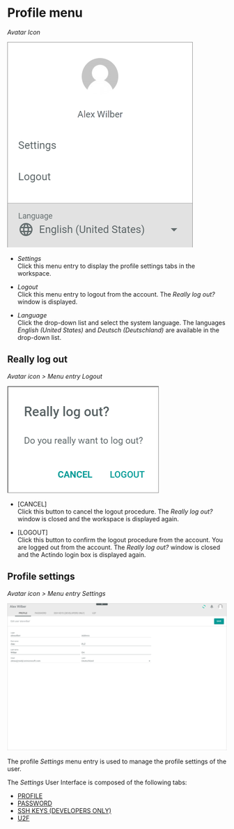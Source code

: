 # Profile menu

*Avatar Icon*

![Profile menu](../../Assets/Screenshots/Core1Platform/Profile.png "[Profile menu]")

- *Settings*   
  Click this menu entry to display the profile settings tabs in the workspace.    

- *Logout*   
  Click this menu entry to logout from the account. The *Really log out?* window is displayed.

- *Language*   
  Click the drop-down list and select the system language. The languages *English (United States)* and *Deutsch (Deutschland)* are available in the drop-down list.



## Really log out

*Avatar icon > Menu entry Logout*

![Really log out](../../Assets/Screenshots/Core1Platform/ReallyLogOut.png "[Really log out]")

- [CANCEL]   
  Click this button to cancel the logout procedure. The *Really log out?* window is closed and the workspace is displayed again.

- [LOGOUT]   
  Click this button to confirm the logout procedure from the account. You are logged out from the account. The *Really log out?* window is closed and the Actindo login box is displayed again.



## Profile settings

*Avatar icon > Menu entry Settings*

![Profile settings](../../Assets/Screenshots/Core1Platform/ProfileSettings/Profile/Profile.png "[Profile settings]")

The profile *Settings* menu entry is used to manage the profile settings of the user.

The *Settings* User Interface is composed of the following tabs:
- [PROFILE](./01a_Profile.md)
- [PASSWORD](./01b_Password.md)
- [SSH KEYS (DEVELOPERS ONLY)](./01c_SSHKeys.md)
- [U2F](./01d_U2F.md)
